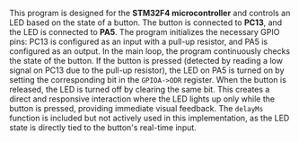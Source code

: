 This program is designed for the **STM32F4 microcontroller** and controls an LED based on the state of a button. The button is connected to **PC13**, and the LED is connected to **PA5**. The program initializes the necessary GPIO pins: PC13 is configured as an input with a pull-up resistor, and PA5 is configured as an output. In the main loop, the program continuously checks the state of the button. If the button is pressed (detected by reading a low signal on PC13 due to the pull-up resistor), the LED on PA5 is turned on by setting the corresponding bit in the `GPIOA->ODR` register. When the button is released, the LED is turned off by clearing the same bit. This creates a direct and responsive interaction where the LED lights up only while the button is pressed, providing immediate visual feedback. The `delayMs` function is included but not actively used in this implementation, as the LED state is directly tied to the button's real-time input.

